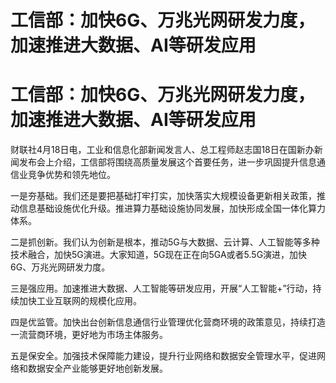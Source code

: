 # 工信部：加快6G、万兆光网研发力度，加速推进大数据、AI等研发应用

# 工信部：加快6G、万兆光网研发力度，加速推进大数据、AI等研发应用

财联社4月18日电，工业和信息化部新闻发言人、总工程师赵志国18日在国新办新闻发布会上介绍，工信部将围绕高质量发展这个首要任务，进一步巩固提升信息通信业竞争优势和领先地位。

一是夯基础。我们还是要把基础打牢打实，加快落实大规模设备更新相关政策，推动信息基础设施优化升级。推进算力基础设施协同发展，加快形成全国一体化算力体系。

二是抓创新。我们认为创新是根本，推动5G与大数据、云计算、人工智能等多种技术融合，加快5G演进。大家知道，5G现在正在向5GA或者5.5G演进，加快6G、万兆光网研发力度。

三是强应用。加速推进大数据、人工智能等研发应用，开展“人工智能+”行动，持续加快工业互联网的规模化应用。

四是优监管。加快出台创新信息通信行业管理优化营商环境的政策意见，持续打造一流营商环境，更好地为市场主体服务。

五是保安全。加强技术保障能力建设，提升行业网络和数据安全管理水平，促进网络和数据安全产业能够更好地创新发展。


